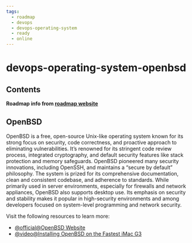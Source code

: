 ```yaml
---
tags:
  - roadmap
  - devops
  - devops-operating-system
  - ready
  - online
---
```


# devops-operating-system-openbsd

## Contents

__Roadmap info from [roadmap website](https://roadmap.sh/devops/openbsd@97cJYKqv7CPPUXkKNwM4x)__

## OpenBSD

OpenBSD is a free, open-source Unix-like operating system known for its strong focus on security, code correctness, and proactive approach to eliminating vulnerabilities. It’s renowned for its stringent code review process, integrated cryptography, and default security features like stack protection and memory safeguards. OpenBSD pioneered many security innovations, including OpenSSH, and maintains a “secure by default” philosophy. The system is prized for its comprehensive documentation, clean and consistent codebase, and adherence to standards. While primarily used in server environments, especially for firewalls and network appliances, OpenBSD also supports desktop use. Its emphasis on security and stability makes it popular in high-security environments and among developers focused on system-level programming and network security.

Visit the following resources to learn more:

* [@official@OpenBSD Website](https://www.openbsd.org/)
* [@video@Installing OpenBSD on the Fastest iMac G3](https://www.youtube.com/watch?v=-7gSMEsF3Q0)
